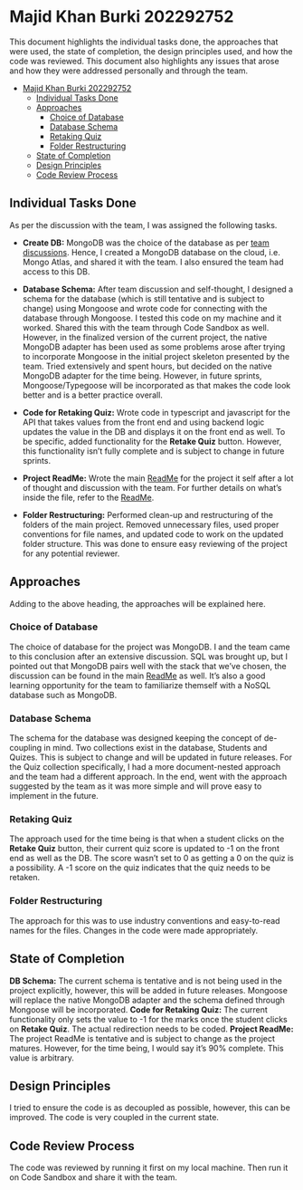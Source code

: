 # Majid Khan Burki 202292752

This document highlights the individual tasks done, the approaches that were used, the state of completion, the design principles used, and how the code was reviewed. This document also highlights any issues that arose and how they were addressed personally and through the team.

- [Majid Khan Burki 202292752](#majid-khan-burki-202292752)
  - [Individual Tasks Done](#individual-tasks-done)
  - [Approaches](#approaches)
    - [Choice of Database](#choice-of-database)
    - [Database Schema](#database-schema)
    - [Retaking Quiz](#retaking-quiz)
    - [Folder Restructuring](#folder-restructuring)
  - [State of Completion](#state-of-completion)
  - [Design Principles](#design-principles)
  - [Code Review Process](#code-review-process)

## Individual Tasks Done

As per the discussion with the team, I was assigned the following tasks.

- **Create DB:** MongoDB was the choice of the database as per [team discussions](readme.md#db-choice). Hence, I created a MongoDB database on the cloud, i.e. Mongo Atlas, and shared it with the team. I also ensured the team had access to this DB.

- **Database Schema:** After team discussion and self-thought, I designed a schema for the database (which is still tentative and is subject to change) using Mongoose and wrote code for connecting with the database through Mongoose. I tested this code on my machine and it worked. Shared this with the team through Code Sandbox as well.
However, in the finalized version of the current project, the native MongoDB  adapter has been used as some problems arose after trying to incorporate Mongoose in the initial project skeleton presented by the team. Tried extensively and spent hours, but decided on the native MongoDB adapter for the time being. However, in future sprints, Mongoose/Typegoose will be incorporated as that makes the code look better and is a better practice overall.

- **Code for Retaking Quiz:** Wrote code in typescript and javascript for the API that takes values from the front end and using backend logic updates the value in the DB and displays it on the front end as well. To be specific, added functionality for the **Retake Quiz** button. However, this functionality isn’t fully complete and is subject to change in future sprints.

- **Project ReadMe:** Wrote the main [ReadMe](readme.md) for the project it self after a lot of thought and discussion with the team. For further details on what’s inside the file, refer to the [ReadMe](readme.md).

- **Folder Restructuring:** Performed clean-up and restructuring of the folders of the main project. Removed unnecessary files, used proper conventions for file names, and updated code to work on the updated folder structure. This was done to ensure easy reviewing of the project for any potential reviewer.

## Approaches

Adding to the above heading, the approaches will be explained here.

### Choice of Database

The choice of database for the project was MongoDB. I and the team came to this conclusion after an extensive discussion. SQL was brought up, but I pointed out that MongoDB pairs well with the stack that we’ve chosen, the discussion can be found in the main [ReadMe](readme.md#db-choice) as well. It’s also a good learning opportunity for the team to familiarize themself with a NoSQL database such as MongoDB. 

### Database Schema

The schema for the database was designed keeping the concept of de-coupling in mind. Two collections exist in the database, Students and Quizes. This is subject to change and will be updated in future releases. For the Quiz collection specifically, I had a more document-nested approach and the team had a different approach. In the end, went with the approach suggested by the team as it was more simple and will prove easy to implement in the future.

### Retaking Quiz

The approach used for the time being is that when a student clicks on the **Retake Quiz** button, their current quiz score is updated to -1 on the front end as well as the DB. The score wasn’t set to 0 as getting a 0 on the quiz is a possibility. A -1 score on the quiz indicates that the quiz needs to be retaken.

### Folder Restructuring

The approach for this was to use industry conventions and easy-to-read names for the files. Changes in the code were made appropriately.

## State of Completion

**DB Schema:** The current schema is tentative and is not being used in the project explicitly, however, this will be added in future releases. Mongoose will replace the native MongoDB adapter and the schema defined through Mongoose will be incorporated.
**Code for Retaking Quiz:** The current functionality only sets the value to -1 for the marks once the student clicks on **Retake Quiz**. The actual redirection needs to be coded.
**Project ReadMe:** The project ReadMe is tentative and is subject to change as the project matures. However, for the time being, I would say it’s 90% complete. This value is arbitrary.

## Design Principles

I tried to ensure the code is as decoupled as possible, however, this can be improved. The code is very coupled in the current state. 

## Code Review Process

The code was reviewed by running it first on my local machine. Then run it on Code Sandbox and share it with the team.
